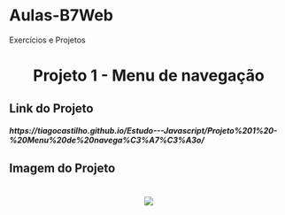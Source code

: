 # Aulas-B7Web
Exercícios e Projetos
<br/>
<h1 align="center">
    Projeto 1 - Menu de navegação
</h1>

## Link do Projeto
<h5>
https://tiagocastilho.github.io/Estudo---Javascript/Projeto%201%20-%20Menu%20de%20navega%C3%A7%C3%A3o/  
</h5>

## Imagem do Projeto
<h1 align="center">
<img src="https://tiagocastilho.github.io/Estudo---Javascript//Projeto%201%20-%20Menu%20de%20navega%C3%A7%C3%A3o/assets/images/Como%20Ficou.png">
</h1>
